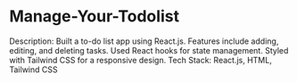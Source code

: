 # Manage-Your-Todolist
Description:  Built a to-do list app using React.js. Features include adding, editing, and deleting tasks. Used React hooks for state management. Styled with Tailwind CSS for a responsive design. Tech Stack: React.js, HTML, Tailwind CSS
